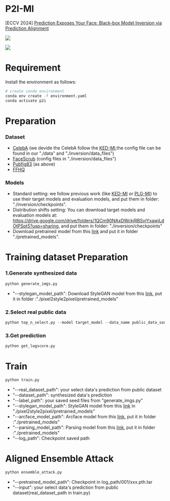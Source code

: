 # P2I-MI
[ECCV 2024] [Prediction Exposes Your Face: Black-box Model Inversion via Prediction Alignment](https://arxiv.org/abs/2407.08127)

![](https://img.shields.io/badge/arXiv-2407.08127-AE2525)

![](https://github.com/lyufan/P2I-MI/blob/main/assets/figure2.png)

# Requirement

Install the environment as follows:

```bash
# create conda environment
conda env create -f environment.yaml
conda activate p2i
```

# Preparation

### Dataset

- [CelebA](https://mmlab.ie.cuhk.edu.hk/projects/CelebA.html) (we devide the CelebA follow the [KED-MI](https://github.com/SCccc21/Knowledge-Enriched-DMI/issues/1),the config file can be found in our "./data" and "./inversion/data_files")
- [FaceScrub](http://vintage.winklerbros.net/facescrub.html) (config files in "./inversion/data_files")
- [Pubfig83](https://vision.seas.harvard.edu/pubfig83/) (as above)
- [FFHQ](https://drive.google.com/drive/folders/1tZUcXDBeOibC6jcMCtgRRz67pzrAHeHL)

### Models

- Standard setting: we follow previous work (like [KED-MI](https://drive.google.com/drive/folders/1U4gekn72UX_n1pHdm9GQUQwwYVDvpTfN) or [PLG-MI](https://drive.google.com/drive/folders/1Cf2O2MVvveXrBcdBEWDi-cMGzk0y_AsT)) to use their target models and evaluation models, and put them in folder: "./inversion/checkpoints".
- Distribution shifts setting: You can download target models and evaluation models at: https://drive.google.com/drive/folders/1QCm90NAxDWckjRBSvjYxawjLdOtPSpt5?usp=sharing, and put them in folder: "./inversion/checkpoints"
- Download pretrained model from this [link](https://drive.google.com/file/d/1RnnBL77j_Can0dY1KOiXHvG224MxjvzC/view?usp=sharing) and put it in folder "./pretrained_models".

# Training dataset Preparation
### 1.Generate synthesized data
```python
python generate_imgs.py
```
+ "--stylegan_model_path": Download StyleGAN model from this [link](https://drive.google.com/file/d/1bMTNWkh5LArlaWSc_wa8VKyq2V42T2z0/view?usp=sharing), put it in folder :"./pixel2style2pixel/pretrained_models"
### 2.Select real public data
```python
python top_n_select.py --model target_model --data_name public_data_source
```
### 3.Get prediction
```python
python get_logscore.py
```
# Train
```python
python train.py
```
+ "--real_dataset_path": your select data's prediction from public dataset
+ "--dataset_path": synthesized data's prediction
+ "--label_path": your saved seed files from "generate_imgs.py"
+ "--stylegan_model_path": StyleGAN model from this [link](https://drive.google.com/file/d/1bMTNWkh5LArlaWSc_wa8VKyq2V42T2z0/view?usp=sharing) in "./pixel2style2pixel/pretrained_models"
+ "--arcface_model_path": Arcface model from this [link](https://drive.google.com/file/d/1coFTz-Kkgvoc_gRT8JFzqCgeC3lAFWQp/view?usp=sharing), put it in folder :"./pretrained_models"
+ "--parsing_model_path": Parsing model from this [link](https://drive.google.com/open?id=154JgKpzCPW82qINcVieuPH3fZ2e0P812), put it in folder :"./pretrained_models"
+ "--log_path": Checkpoint saved path
# Aligned Ensemble Attack
```python
python ensemble_attack.py
```
+ "--pretrained_model_path": Checkpoint in log_path/001/xxx.pth.tar
+ "--input": your select data's prediction from public dataset(real_dataset_path in train.py)
